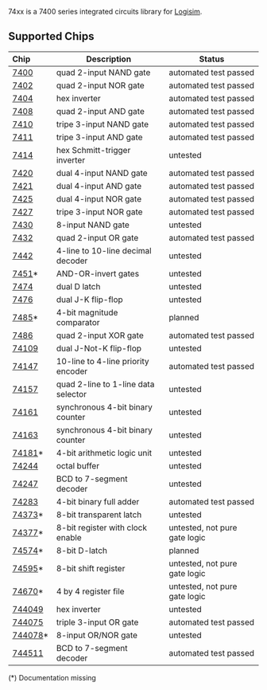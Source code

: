 74xx is a 7400 series integrated circuits library for [Logisim](http://www.cburch.com/logisim).

## Supported Chips

| Chip                | Description                         | Status                |
|:--------------------| ----------------------------------- | --------------------- |
| [7400](7400.md)     | quad 2-input NAND gate              | automated test passed |
| [7402](7402.md)     | quad 2-input NOR gate               | automated test passed |
| [7404](7404.md)     | hex inverter                        | automated test passed |
| [7408](7408.md)     | quad 2-input AND gate               | automated test passed |
| [7410](7410.md)     | tripe 3-input NAND gate             | automated test passed |
| [7411](7411.md)     | tripe 3-input AND gate              | automated test passed |
| [7414](7414.md)     | hex Schmitt-trigger inverter        | untested              |
| [7420](7420.md)     | dual 4-input NAND gate              | automated test passed |
| [7421](7421.md)     | dual 4-input AND gate               | automated test passed |
| [7425](7425.md)     | dual 4-input NOR gate               | automated test passed |
| [7427](7427.md)     | tripe 3-input NOR gate              | automated test passed |
| [7430](7430.md)     | 8-input NAND gate                   | untested |
| [7432](7432.md)     | quad 2-input OR gate                | automated test passed |
| [7442](7442.md)     | 4-line to 10-line decimal decoder   | untested |
| [7451](7451.md)*    | AND-OR-invert gates                 | untested |
| [7474](7474.md)     | dual D latch                        | untested |
| [7476](7476.md)     | dual J-K flip-flop                  | untested |
| [7485](7485.md)*    | 4-bit magnitude comparator          | planned |
| [7486](7486.md)     | quad 2-input XOR gate               | automated test passed |
| [74109](74109.md)   | dual J-Not-K flip-flop              | untested |
| [74147](74147.md)   | 10-line to 4-line priority encoder  | automated test passed |
| [74157](74157.md)   | quad 2-line to 1-line data selector | untested |
| [74161](74161.md)   | synchronous 4-bit binary counter    | untested |
| [74163](74163.md)   | synchronous 4-bit binary counter    | untested |
| [74181](74181.md)*  | 4-bit arithmetic logic unit         | untested |
| [74244](74244.md)   | octal buffer                        | untested |
| [74247](74247.md)   | BCD to 7-segment decoder            | untested |
| [74283](74283.md)   | 4-bit binary full adder             | automated test passed |
| [74373](74373.md)*  | 8-bit transparent latch             | untested |
| [74377](74377.md)*  | 8-bit register with clock enable    | untested, not pure gate logic |
| [74574](74574.md)*  | 8-bit D-latch                       | planned |
| [74595](74595.md)*  | 8-bit shift register                | untested, not pure gate logic |
| [74670](74670.md)*  | 4 by 4 register file                | untested, not pure gate logic |
| [744049](744049.md) | hex inverter                        | untested |
| [744075](744075.md) | triple 3-input OR gate              | automated test passed |
| [744078](744078.md)*| 8-input OR/NOR gate                 | untested |
| [744511](744511.md) | BCD to 7-segment decoder            | automated test passed |

(*) Documentation missing
